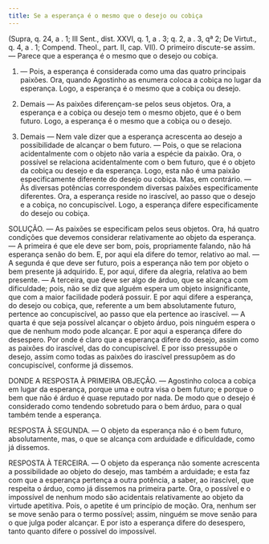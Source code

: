 ```yaml
---
title: Se a esperança é o mesmo que o desejo ou cobiça
---
```


(Supra, q. 24, a . 1; III Sent., dist. XXVI, q. 1, a . 3; q. 2, a . 3, qª 2; De Virtut., q. 4, a . 1; Compend. Theol., part. II, cap. VII).
  O primeiro discute-se assim. — Parece que a esperança é o mesmo que o desejo ou cobiça.  

1. — Pois, a esperança é considerada como uma das quatro principais paixões. Ora, quando Agostinho as enumera coloca a cobiça no lugar da esperança. Logo, a esperança é o mesmo que a cobiça ou desejo.  

2. Demais — As paixões diferençam-se pelos seus objetos. Ora, a esperança e a cobiça ou desejo tem o mesmo objeto, que é o bem futuro. Logo, a esperança é o mesmo que a cobiça ou o desejo.  

3. Demais — Nem vale dizer que a esperança acrescenta ao desejo a possibilidade de alcançar o bem futuro. — Pois, o que se relaciona acidentalmente com o objeto não varia a espécie da paixão. Ora, o possível se relaciona acidentalmente com o bem futuro, que é o objeto da cobiça ou desejo e da esperança. Logo, esta não é uma paixão especificamente diferente do desejo ou cobiça.  Mas, em contrário. — Às diversas potências correspondem diversas paixões especificamente diferentes. Ora, a esperança reside no irascível, ao passo que o desejo e a cobiça, no concupiscível. Logo, a esperança difere especificamente do desejo ou cobiça.  

SOLUÇÃO. — As paixões se especificam pelos seus objetos. Ora, há quatro condições que devemos considerar relativamente ao objeto da esperança. — A primeira é que ele deve ser bom, pois, propriamente falando, não há esperança senão do bem. E, por aqui ela difere do temor, relativo ao mal. — A segunda é que deve ser futuro, pois a esperança não tem por objeto o bem presente já adquirido. E, por aqui, difere da alegria, relativa ao bem presente. — A terceira, que deve ser algo de árduo, que se alcança com dificuldade; pois, não se diz que alguém espera um objeto insignificante, que com a maior facilidade poderá possuir. E por aqui difere a esperança, do desejo ou cobiça, que, referente a um bem absolutamente futuro, pertence ao concupiscível, ao passo que ela pertence ao irascível. — A quarta é que seja possível alcançar o objeto árduo, pois ninguém espera o que de nenhum modo pode alcançar. E por aqui a esperança difere do desespero.  Por onde é claro que a esperança difere do desejo, assim como as paixões do irascível, das do concupiscível. E por isso pressupõe o desejo, assim como todas as paixões do irascível pressupõem as do concupiscível, conforme já dissemos.  

DONDE A RESPOSTA À PRIMEIRA OBJEÇÃO. — Agostinho coloca a cobiça em lugar da esperança, porque uma e outra visa o bem futuro; e porque o bem que não é árduo é quase reputado por nada. De modo que o desejo é considerado como tendendo sobretudo para o bem árduo, para o qual também tende a esperança. 

RESPOSTA À SEGUNDA. — O objeto da esperança não é o bem futuro, absolutamente, mas, o que se alcança com arduidade e dificuldade, como já dissemos.  

RESPOSTA À TERCEIRA. — O objeto da esperança não somente acrescenta a possibilidade ao objeto do desejo, mas também a arduidade; e esta faz com que a esperança pertença a outra potência, a saber, ao irascível, que respeita o árduo, como já dissemos na primeira parte. Ora, o possível e o impossível de nenhum modo são acidentais relativamente ao objeto da virtude apetitiva. Pois, o apetite é um princípio de moção. Ora, nenhum ser se move senão para o termo possível; assim, ninguém se move senão para o que julga poder alcançar. E por isto a esperança difere do desespero, tanto quanto difere o possível do impossível.